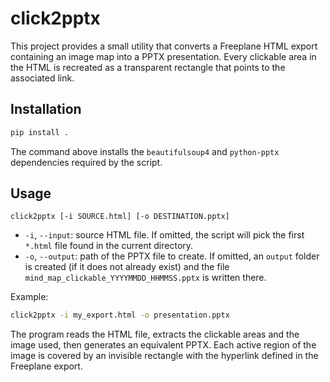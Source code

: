 # click2pptx

This project provides a small utility that converts a Freeplane HTML
export containing an image map into a PPTX presentation. Every clickable
area in the HTML is recreated as a transparent rectangle that points to
the associated link.

## Installation

```bash
pip install .
```

The command above installs the `beautifulsoup4` and `python-pptx`
dependencies required by the script.

## Usage

```
click2pptx [-i SOURCE.html] [-o DESTINATION.pptx]
```

- `-i`, `--input`: source HTML file. If omitted, the script will pick the
  first `*.html` file found in the current directory.
- `-o`, `--output`: path of the PPTX file to create. If omitted, an
  `output` folder is created (if it does not already exist) and the file
  `mind_map_clickable_YYYYMMDD_HHMMSS.pptx` is written there.

Example:

```bash
click2pptx -i my_export.html -o presentation.pptx
```

The program reads the HTML file, extracts the clickable areas and the
image used, then generates an equivalent PPTX. Each active region of the
image is covered by an invisible rectangle with the hyperlink defined in
the Freeplane export.
